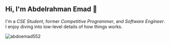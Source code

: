 ## Hi, I'm Abdelrahman Emad 👋

I'm a _CSE Student_, former _Competitive Programmer_, and _Software Engineer_. I enjoy diving into low-level details of how things works.

<img src="https://komarev.com/ghpvc/?username=abdoemad552&color=red&label=Profile%20views&style=flat" alt="abdoemad552" />
